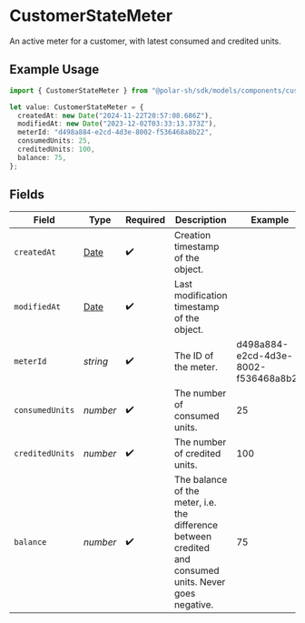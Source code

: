 # CustomerStateMeter

An active meter for a customer, with latest consumed and credited units.

## Example Usage

```typescript
import { CustomerStateMeter } from "@polar-sh/sdk/models/components/customerstatemeter.js";

let value: CustomerStateMeter = {
  createdAt: new Date("2024-11-22T20:57:08.686Z"),
  modifiedAt: new Date("2023-12-02T03:33:13.373Z"),
  meterId: "d498a884-e2cd-4d3e-8002-f536468a8b22",
  consumedUnits: 25,
  creditedUnits: 100,
  balance: 75,
};
```

## Fields

| Field                                                                                                   | Type                                                                                                    | Required                                                                                                | Description                                                                                             | Example                                                                                                 |
| ------------------------------------------------------------------------------------------------------- | ------------------------------------------------------------------------------------------------------- | ------------------------------------------------------------------------------------------------------- | ------------------------------------------------------------------------------------------------------- | ------------------------------------------------------------------------------------------------------- |
| `createdAt`                                                                                             | [Date](https://developer.mozilla.org/en-US/docs/Web/JavaScript/Reference/Global_Objects/Date)           | :heavy_check_mark:                                                                                      | Creation timestamp of the object.                                                                       |                                                                                                         |
| `modifiedAt`                                                                                            | [Date](https://developer.mozilla.org/en-US/docs/Web/JavaScript/Reference/Global_Objects/Date)           | :heavy_check_mark:                                                                                      | Last modification timestamp of the object.                                                              |                                                                                                         |
| `meterId`                                                                                               | *string*                                                                                                | :heavy_check_mark:                                                                                      | The ID of the meter.                                                                                    | d498a884-e2cd-4d3e-8002-f536468a8b22                                                                    |
| `consumedUnits`                                                                                         | *number*                                                                                                | :heavy_check_mark:                                                                                      | The number of consumed units.                                                                           | 25                                                                                                      |
| `creditedUnits`                                                                                         | *number*                                                                                                | :heavy_check_mark:                                                                                      | The number of credited units.                                                                           | 100                                                                                                     |
| `balance`                                                                                               | *number*                                                                                                | :heavy_check_mark:                                                                                      | The balance of the meter, i.e. the difference between credited and consumed units. Never goes negative. | 75                                                                                                      |